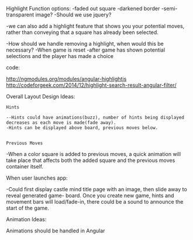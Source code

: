 

Highlight Function
     options:
-faded out square
-darkened border
-semi-transparent image?
-Should we use jquery?

-we can also add a highlight feature that shows you your potential moves, rather than conveying that a square has already been selected.

-How should we handle removing a highlight, when would this be necessary?
	-When game is reset
	-after game has shown potential selections and the player has made a choice

code:

http://ngmodules.org/modules/angular-highlightjs
http://codeforgeek.com/2014/12/highlight-search-result-angular-filter/


Overall Layout Design Ideas: 

	Hints

	--Hints could have animations(buzz), number of hints being displayed decreases as each move is made(fade away).
	-Hints can be displayed above board, previous moves below.
	

	Previous Moves
-When a color square is added to previous moves, a quick animation will take place that affects both the added square and the previous moves container itself. 


When user launches app:

-Could first display castle mind title page with an image, then slide away to reveal generated game- board. Once you create new game, hints and movement bars will load/fade-in, there could be a sound to announce the start of the game.

Animation Ideas:

Animations should be handled in Angular